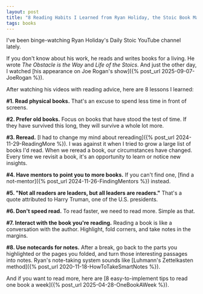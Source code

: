 ```yaml
---
layout: post
title: "8 Reading Habits I Learned from Ryan Holiday, the Stoic Book Master"
tags: books
---
```


I've been binge-watching Ryan Holiday's Daily Stoic YouTube channel lately.

If you don't know about his work, he reads and writes books for a living. He wrote _The Obstacle is the Way_ and _Life of the Stoics_. And just the other day, I watched [his appearance on Joe Rogan's show]({% post_url 2025-09-07-JoeRogan %}).

After watching his videos with reading advice, here are 8 lessons I learned:

**#1. Read physical books.** That's an excuse to spend less time in front of screens.

**#2. Prefer old books.** Focus on books that have stood the test of time. If they have survived this long, they will survive a whole lot more.

**#3. Reread.** [I had to change my mind about rereading]({% post_url 2024-11-29-ReadingMore %}). I was against it when I tried to grow a large list of books I'd read. When we reread a book, our circumstances have changed. Every time we revisit a book, it's an opportunity to learn or notice new insights.

**#4. Have mentors to point you to more books.** If you can't find one, [find a not-mentor]({% post_url 2024-11-26-FindingMentors %}) instead.

**#5. "Not all readers are leaders, but all leaders are readers."** That's a quote attributed to Harry Truman, one of the U.S. presidents.

**#6. Don't speed read.** To read faster, we need to read more. Simple as that.

**#7. Interact with the book you're reading.** Reading a book is like a conversation with the author. Highlight, fold corners, and take notes in the margins.

**#8. Use notecards for notes.** After a break, go back to the parts you highlighted or the pages you folded, and turn those interesting passages into notes. Ryan's note-taking system sounds like [Luhmann's Zettelkasten method]({% post_url 2020-11-18-HowToTakeSmartNotes %}).

And if you want to read more, here are [8 easy-to-implement tips to read one book a week]({% post_url 2025-04-28-OneBookAWeek %}).
